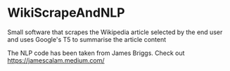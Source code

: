# WikiScrapeAndNLP
Small software that scrapes the Wikipedia article selected by the end user and uses Google's T5 to summarise the article content

The NLP code has been taken from James Briggs. Check out https://jamescalam.medium.com/
